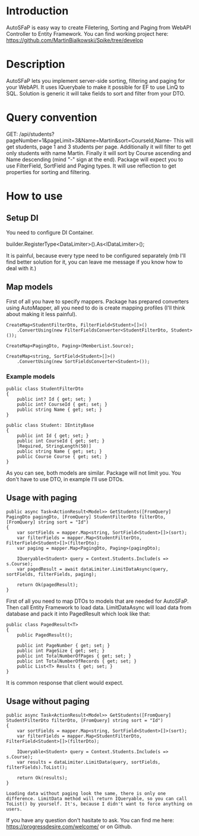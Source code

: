 # Introduction 
AutoSFaP is easy way to create Filetering, Sorting and Paging from WebAPI Controller to Entity Framework. 
You can find working project here: https://github.com/MartinBialkowski/Spike/tree/develop

# Description
AutoSFaP lets you implement server-side sorting, filtering and paging for your WebAPI. It uses IQuerybale to make it possible for EF to use LinQ to SQL. Solution is generic it will take fields to sort and filter from your DTO.

# Query convention
GET: /api/students?pageNumber=1&pageLimit=3&Name=Martin&sort=CourseId,Name-
This will get students, page 1 and 3 students per page. Additionally it will filter to get only students with name Martin. Finally it will sort by Course ascending and Name descending (mind "-" sign at the end).
Package will expect you to use FilterField<T>, SortField<T> and Paging types. It will use reflection to get properties for sorting and filtering.

# How to use
## Setup DI
You need to configure DI Container.

builder.RegisterType<DataLimiter<Student>>().As<IDataLimiter<Student>>();

It is painful, because every type need to be configured separately (mb I'll find better solution for it, you can leave me message if you know how to deal with it.)

## Map models
First of all you have to specify mappers. Package has prepared converters using AutoMapper, all you need to do is create mapping profiles (I'll think about making it less painful).

```
CreateMap<StudentFilterDto, FilterField<Student>[]>()
    .ConvertUsing(new FilterFieldsConverter<StudentFilterDto, Student>());

CreateMap<PagingDto, Paging>(MemberList.Source);

CreateMap<string, SortField<Student>[]>()
    .ConvertUsing(new SortFieldsConverter<Student>());
```
### Example models
```
public class StudentFilterDto
{
    public int? Id { get; set; }
    public int? CourseId { get; set; }
    public string Name { get; set; }
}
```
```
public class Student: IEntityBase
{
    public int Id { get; set; }
    public int CourseId { get; set; }
    [Required, StringLength(50)]
    public string Name { get; set; }
    public Course Course { get; set; }
}
```
As you can see, both models are similar. Package will not limit you. You don't have to use DTO, in example I'll use DTOs.

## Usage with paging
```
public async Task<ActionResult<Model>> GetStudents([FromQuery] PagingDto pagingDto, [FromQuery] StudentFilterDto filterDto, [FromQuery] string sort = "Id")
{
    var sortFields = mapper.Map<string, SortField<Student>[]>(sort);
    var filterFields = mapper.Map<StudentFilterDto, FilterField<Student>[]>(filterDto);
	var paging = mapper.Map<PagingDto, Paging>(pagingDto);

	IQueryable<Student> query = Context.Students.Include(s => s.Course);
	var pagedResult = await dataLimiter.LimitDataAsync(query, sortFields, filterFields, paging);

	return Ok(pagedResult);
}
```

First of all you need to map DTOs to models that are needed for AutoSFaP. Then call Entity Framework to load data. LimitDataAsync will load data from database and pack it into PagedResult<T> which look like that:

```
public class PagedResult<T>
{
    public PagedResult();

    public int PageNumber { get; set; }
    public int PageSize { get; set; }
    public int TotalNumberOfPages { get; set; }
    public int TotalNumberOfRecords { get; set; }
    public List<T> Results { get; set; }
}
```
It is common response that client would expect.

## Usage without paging
```
public async Task<ActionResult<Model>> GetStudents([FromQuery] StudentFilterDto filterDto, [FromQuery] string sort = "Id")
{
    var sortFields = mapper.Map<string, SortField<Student>[]>(sort);
    var filterFields = mapper.Map<StudentFilterDto, FilterField<Student>[]>(filterDto);

	IQueryable<Student> query = Context.Students.Include(s => s.Course);
	var results = dataLimiter.LimitData(query, sortFields, filterFields).ToList();

	return Ok(results);
}

Loading data without paging look the same, there is only one difference. LimitData method will return IQueryable, so you can call ToList() by yourself. It's, because I didn't want to force anything on users.
```

If you have any question don't hasitate to ask. You can find me here: https://progressdesire.com/welcome/ or on Github.